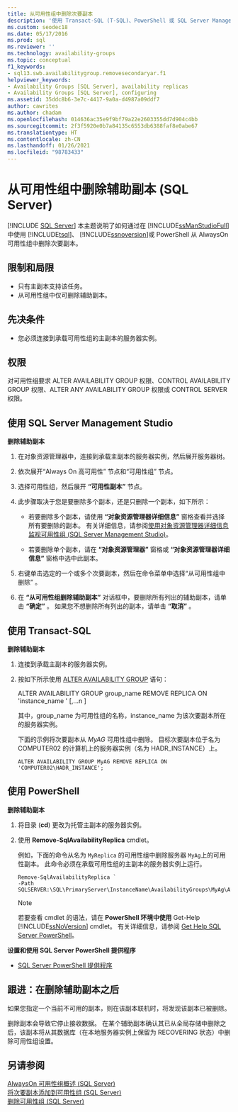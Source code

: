 ```yaml
---
title: 从可用性组中删除次要副本
description: '使用 Transact-SQL (T-SQL)、PowerShell 或 SQL Server Management Studio 从 AlwaysOn 可用性组中删除次要副本的步骤。 '
ms.custom: seodec18
ms.date: 05/17/2016
ms.prod: sql
ms.reviewer: ''
ms.technology: availability-groups
ms.topic: conceptual
f1_keywords:
- sql13.swb.availabilitygroup.removesecondaryar.f1
helpviewer_keywords:
- Availability Groups [SQL Server], availability replicas
- Availability Groups [SQL Server], configuring
ms.assetid: 35ddc8b6-3e7c-4417-9a0a-d4987a09ddf7
author: cawrites
ms.author: chadam
ms.openlocfilehash: 014636ac35e9f9bf79a22e2603355dd7d904c4bb
ms.sourcegitcommit: 2f3f5920e0b7a84135c6553db6388faf8e0abe67
ms.translationtype: HT
ms.contentlocale: zh-CN
ms.lasthandoff: 01/26/2021
ms.locfileid: "98783433"
---
```

# <a name="remove-a-secondary-replica-from-an-availability-group-sql-server"></a>从可用性组中删除辅助副本 (SQL Server)
[!INCLUDE [SQL Server](../../../includes/applies-to-version/sqlserver.md)]
  本主题说明了如何通过在 [!INCLUDE[ssManStudioFull](../../../includes/ssmanstudiofull-md.md)]中使用 [!INCLUDE[tsql](../../../includes/tsql-md.md)]、 [!INCLUDE[ssnoversion](../../../includes/ssnoversion-md.md)]或 PowerShell 从 AlwaysOn 可用性组中删除次要副本。  
 
   
##  <a name="limitations-and-restrictions"></a><a name="Restrictions"></a> 限制和局限  
  
-   只有主副本支持该任务。    
-   从可用性组中仅可删除辅助副本。  
  
## <a name="prerequisites"></a><a name="Prerequisites"></a>先决条件  
  
-   您必须连接到承载可用性组的主副本的服务器实例。  
  
##  <a name="permissions"></a><a name="Permissions"></a> 权限  
 对可用性组要求 ALTER AVAILABILITY GROUP 权限、CONTROL AVAILABILITY GROUP 权限、ALTER ANY AVAILABILITY GROUP 权限或 CONTROL SERVER 权限。  
  
##  <a name="using-sql-server-management-studio"></a><a name="SSMSProcedure"></a> 使用 SQL Server Management Studio  
 **删除辅助副本**  
  
1.  在对象资源管理器中，连接到承载主副本的服务器实例，然后展开服务器树。  
  
2.  依次展开“Always On 高可用性”  节点和“可用性组”  节点。  
  
3.  选择可用性组，然后展开 **“可用性副本”** 节点。  
  
4.  此步骤取决于您是要删除多个副本，还是只删除一个副本，如下所示：  
  
    -   若要删除多个副本，请使用 **“对象资源管理器详细信息”** 窗格查看并选择所有要删除的副本。 有关详细信息，请参阅[使用对象资源管理器详细信息监视可用性组 (SQL Server Management Studio)](../../../database-engine/availability-groups/windows/use-object-explorer-details-to-monitor-availability-groups.md)。  
  
    -   若要删除单个副本，请在 **“对象资源管理器”** 窗格或 **“对象资源管理器详细信息”** 窗格中选中此副本。  
  
5.  右键单击选定的一个或多个次要副本，然后在命令菜单中选择“从可用性组中删除”  。  
  
6.  在 **“从可用性组删除辅助副本”** 对话框中，要删除所有列出的辅助副本，请单击 **“确定”** 。 如果您不想删除所有列出的副本，请单击 **“取消”** 。  
  
##  <a name="using-transact-sql"></a><a name="TsqlProcedure"></a> 使用 Transact-SQL  
 **删除辅助副本**  
  
1.  连接到承载主副本的服务器实例。  
  
2.  按如下所示使用 [ALTER AVAILABILITY GROUP](../../../t-sql/statements/alter-availability-group-transact-sql.md) 语句：  
  
     ALTER AVAILABILITY GROUP group_name  REMOVE REPLICA ON 'instance_name  ' [,...n  ]  
  
     其中，group_name  为可用性组的名称，instance_name  为该次要副本所在的服务器实例。  
  
     下面的示例将次要副本从 *MyAG* 可用性组中删除。 目标次要副本位于名为 COMPUTER02 的计算机上的服务器实例（名为 HADR_INSTANCE）上。  
  
    ```  
    ALTER AVAILABILITY GROUP MyAG REMOVE REPLICA ON 'COMPUTER02\HADR_INSTANCE';  
    ```  
  
##  <a name="using-powershell"></a><a name="PowerShellProcedure"></a> 使用 PowerShell  
 **删除辅助副本**  
  
1.  将目录 (**cd**) 更改为托管主副本的服务器实例。  
  
2.  使用 **Remove-SqlAvailabilityReplica** cmdlet。  
  
     例如，下面的命令从名为 `MyReplica` 的可用性组中删除服务器 `MyAg`上的可用性副本。  此命令必须在承载可用性组的主副本的服务器实例上运行。  
  
    ```  
    Remove-SqlAvailabilityReplica `   
    -Path SQLSERVER:\SQL\PrimaryServer\InstanceName\AvailabilityGroups\MyAg\AvailabilityReplicas\MyReplica  
    ```  
  
    > [!NOTE]  
    >  若要查看 cmdlet 的语法，请在 **PowerShell 环境中使用** Get-Help [!INCLUDE[ssNoVersion](../../../includes/ssnoversion-md.md)] cmdlet。 有关详细信息，请参阅 [Get Help SQL Server PowerShell](../../../powershell/sql-server-powershell.md)。  
  
 **设置和使用 SQL Server PowerShell 提供程序**  
  
-   [SQL Server PowerShell 提供程序](../../../powershell/sql-server-powershell-provider.md)  
  
##  <a name="follow-up-after-removing-a-secondary-replica"></a><a name="PostBestPractices"></a> 跟进：在删除辅助副本之后  
 如果您指定一个当前不可用的副本，则在该副本联机时，将发现该副本已被删除。  
  
 删除副本会导致它停止接收数据。 在某个辅助副本确认其已从全局存储中删除之后，该副本将从其数据库（在本地服务器实例上保留为 RECOVERING 状态）中删除可用性组设置。  
  
## <a name="see-also"></a>另请参阅  
 [AlwaysOn 可用性组概述 (SQL Server)](../../../database-engine/availability-groups/windows/overview-of-always-on-availability-groups-sql-server.md)   
 [将次要副本添加到可用性组 (SQL Server)](../../../database-engine/availability-groups/windows/add-a-secondary-replica-to-an-availability-group-sql-server.md)   
 [删除可用性组 (SQL Server)](../../../database-engine/availability-groups/windows/remove-an-availability-group-sql-server.md)  
  
